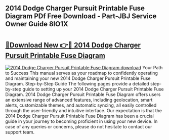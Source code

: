 ## 2014 Dodge Charger Pursuit Printable Fuse Diagram PDf Free Download - Part-JBJ Service Owner Guide 8lO1X

# <h2><a href="http://dfqw5nq.blite.top/?on=2014+Dodge+Charger+Pursuit+Printable+Fuse+Diagram">🔗Download New 👉🔴 2014 Dodge Charger Pursuit Printable Fuse Diagram</a></h2>

[![2014 Dodge Charger Pursuit Printable Fuse Diagram download](https://i.imgur.com/lujVjoI.png)](http://dfqw5nq.blite.top/?on=2014+Dodge+Charger+Pursuit+Printable+Fuse+Diagram)
Your Path to Success This manual serves as your roadmap to confidently operating and maintaining your new 2014 Dodge Charger Pursuit Printable Fuse Diagram. Step-by-Step Guide The following pages provide a detailed step-by-step guide to setting up your 2014 Dodge Charger Pursuit Printable Fuse Diagram. 2014 Dodge Charger Pursuit Printable Fuse Diagram offers users an extensive range of advanced features, including geolocation, smart alerts, customizable themes, and automatic syncing, all easily controlled through the user-friendly and intuitive interface. Our expectation is that the 2014 Dodge Charger Pursuit Printable Fuse Diagram has been a crucial guide in your journey to becoming proficient in using your new device. In case of any queries or concerns, please do not hesitate to contact our support team.
